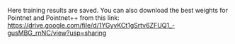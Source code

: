 Here training results are saved. You can also download the best weights for Pointnet and Pointnet++ from this link: 
https://drive.google.com/file/d/1YGyyKCt1gSrtv6ZFUQ1_-gusMBG_rnNC/view?usp=sharing
